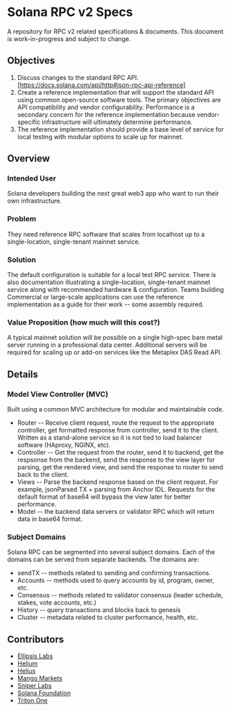 # Solana RPC v2 Specs
A repository for RPC v2 related specifications & documents. This document is work-in-progress and subject to change.

## Objectives
1. Discuss changes to the standard RPC API. [https://docs.solana.com/api/http#json-rpc-api-reference]
2. Create a reference implementation that will support the standard API using common open-source software tools. The primary objectives are API compatibility and vendor configurability. Performance is a secondary concern for the reference implementation because vendor-specific infrastructure will ultimately determine performance.
3. The reference implementation should provide a base level of service for local testing with modular options to scale up for mainnet.

## Overview
### Intended User
Solana developers building the next great web3 app who want to run their own infrastructure.

### Problem
They need reference RPC software that scales from localhost up to a single-location, single-tenant mainnet service.

### Solution
The default configuration is suitable for a local test RPC service. There is also documentation illustrating a single-location, single-tenant mainnet service along with recommended hardware & configuration. Teams building Commercial or large-scale applications can use the reference implementation as a guide for their work -- some assembly required.

### Value Proposition (how much will this cost?)
A typical mainnet solution will be possible on a single high-spec bare metal server running in a professional data center. Additional servers will be required for scaling up or add-on services like the Metaplex DAS Read API.

## Details
### Model View Controller (MVC)
Built using a common MVC architecture for modular and maintainable code.
- Router -- Receive client request, route the request to the appropriate controller, get formatted response from controller, send it to the client. Written as a stand-alone service so it is not tied to load balancer software (HAproxy, NGINX, etc).
- Controller -- Get the request from the router, send it to backend, get the respsonse from the backend, send the response to the view layer for parsing, get the rendered view, and send the response to router to send back to the client.
- Views -- Parse the backend response based on the client request. For example, jsonParsed TX + parsing from Anchor IDL. Requests for the default format of base64 will bypass the view later for better performance.
- Model -- the backend data servers or validator RPC which will return data in base64 format.

### Subject Domains
Solana RPC can be segmented into several subject domains. Each of the domains can be served from separate backends. The domains are:
- sendTX -- methods related to sending and confirming transactions.
- Accounts -- methods used to query accounts by id, program, owner, etc.
- Consensus -- methods related to validator consensus (leader schedule, stakes, vote accounts, etc.)
- History -- query transactions and blocks back to genesis
- Cluster -- metadata related to cluster performance, health, etc.

## Contributors
- [Ellipsis Labs](https://ellipsislabs.xyz/)
- [Helium](https://www.helium.com/)
- [Helius](https://helius.xyz)
- [Mango Markets](https://mango.markets)
- [Sniper Labs](https://www.sniper.xyz/)
- [Solana Foundation](https://solana.org)
- [Triton One](https://www.triton.one)
